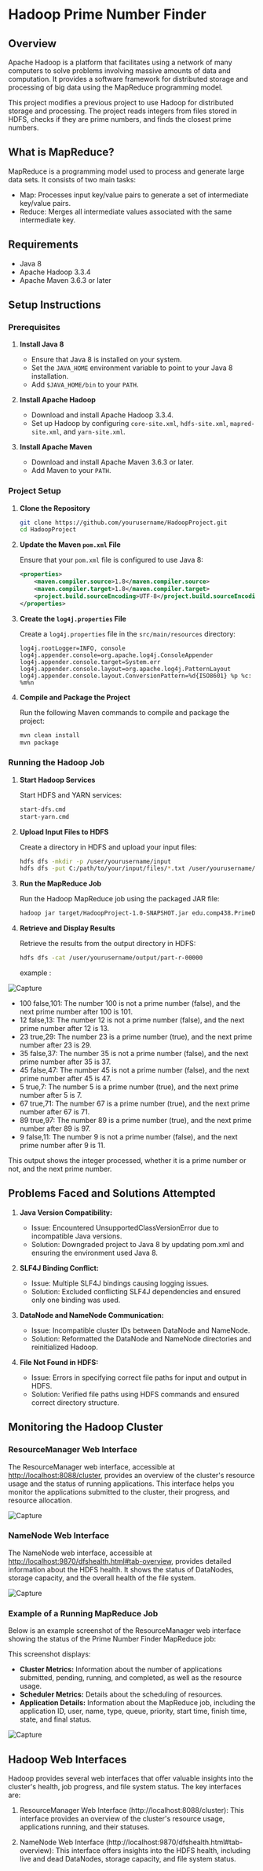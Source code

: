 # Hadoop Prime Number Finder

## Overview

Apache Hadoop is a platform that facilitates using a network of many computers to solve problems involving massive amounts of data and computation. It provides a software framework for distributed storage and processing of big data using the MapReduce programming model.

This project modifies a previous project to use Hadoop for distributed storage and processing. The project reads integers from files stored in HDFS, checks if they are prime numbers, and finds the closest prime numbers.

## What is MapReduce?
MapReduce is a programming model used to process and generate large data sets. It consists of two main tasks:

 - Map: Processes input key/value pairs to generate a set of intermediate key/value pairs.
 - Reduce: Merges all intermediate values associated with the same intermediate key.

## Requirements

- Java 8
- Apache Hadoop 3.3.4
- Apache Maven 3.6.3 or later

## Setup Instructions

### Prerequisites

1. **Install Java 8**
    - Ensure that Java 8 is installed on your system.
    - Set the `JAVA_HOME` environment variable to point to your Java 8 installation.
    - Add `$JAVA_HOME/bin` to your `PATH`.

2. **Install Apache Hadoop**
    - Download and install Apache Hadoop 3.3.4.
    - Set up Hadoop by configuring `core-site.xml`, `hdfs-site.xml`, `mapred-site.xml`, and `yarn-site.xml`.

3. **Install Apache Maven**
    - Download and install Apache Maven 3.6.3 or later.
    - Add Maven to your `PATH`.

### Project Setup

1. **Clone the Repository**

    ```bash
    git clone https://github.com/yourusername/HadoopProject.git
    cd HadoopProject
    ```

2. **Update the Maven `pom.xml` File**

    Ensure that your `pom.xml` file is configured to use Java 8:

    ```xml
    <properties>
        <maven.compiler.source>1.8</maven.compiler.source>
        <maven.compiler.target>1.8</maven.compiler.target>
        <project.build.sourceEncoding>UTF-8</project.build.sourceEncoding>
    </properties>
    ```

3. **Create the `log4j.properties` File**

    Create a `log4j.properties` file in the `src/main/resources` directory:

    ```properties
    log4j.rootLogger=INFO, console
    log4j.appender.console=org.apache.log4j.ConsoleAppender
    log4j.appender.console.target=System.err
    log4j.appender.console.layout=org.apache.log4j.PatternLayout
    log4j.appender.console.layout.ConversionPattern=%d{ISO8601} %p %c: %m%n
    ```

4. **Compile and Package the Project**

    Run the following Maven commands to compile and package the project:

    ```bash
    mvn clean install
    mvn package
    ```

### Running the Hadoop Job

1. **Start Hadoop Services**

    Start HDFS and YARN services:

    ```bash
    start-dfs.cmd
    start-yarn.cmd
    ```

2. **Upload Input Files to HDFS**

    Create a directory in HDFS and upload your input files:

    ```bash
    hdfs dfs -mkdir -p /user/yourusername/input
    hdfs dfs -put C:/path/to/your/input/files/*.txt /user/yourusername/input/
    ```

3. **Run the MapReduce Job**

    Run the Hadoop MapReduce job using the packaged JAR file:

    ```bash
    hadoop jar target/HadoopProject-1.0-SNAPSHOT.jar edu.comp438.PrimeDriver /user/yourusername/input /user/yourusername/output
    ```

4. **Retrieve and Display Results**

    Retrieve the results from the output directory in HDFS:

    ```bash
    hdfs dfs -cat /user/yourusername/output/part-r-00000
    ```
    
    example :

![Capture](https://github.com/BaselAbuHamed/HadoopProject/assets/107325485/841cd006-9e10-409c-891b-cca54210a078)

    
- 100 false,101: The number 100 is not a prime number (false), and the next prime number after 100 is 101.
- 12 false,13: The number 12 is not a prime number (false), and the next prime number after 12 is 13.
- 23 true,29: The number 23 is a prime number (true), and the next prime number after 23 is 29.
- 35 false,37: The number 35 is not a prime number (false), and the next prime number after 35 is 37.
- 45 false,47: The number 45 is not a prime number (false), and the next prime number after 45 is 47.
- 5 true,7: The number 5 is a prime number (true), and the next prime number after 5 is 7.
- 67 true,71: The number 67 is a prime number (true), and the next prime number after 67 is 71.
- 89 true,97: The number 89 is a prime number (true), and the next prime number after 89 is 97.
- 9 false,11: The number 9 is not a prime number (false), and the next prime number after 9 is 11.

This output shows the integer processed, whether it is a prime number or not, and the next prime number.

## Problems Faced and Solutions Attempted
1. **Java Version Compatibility:**

    - Issue: Encountered UnsupportedClassVersionError due to incompatible Java versions.
    - Solution: Downgraded project to Java 8 by updating pom.xml and ensuring the environment used Java 8.
   
2. **SLF4J Binding Conflict:**

    - Issue: Multiple SLF4J bindings causing logging issues.
    - Solution: Excluded conflicting SLF4J dependencies and ensured only one binding was used.
   
3. **DataNode and NameNode Communication:**

    - Issue: Incompatible cluster IDs between DataNode and NameNode.
    - Solution: Reformatted the DataNode and NameNode directories and reinitialized Hadoop.
4. **File Not Found in HDFS:**

    - Issue: Errors in specifying correct file paths for input and output in HDFS.
    - Solution: Verified file paths using HDFS commands and ensured correct directory structure.


## Monitoring the Hadoop Cluster

### ResourceManager Web Interface

The ResourceManager web interface, accessible at [http://localhost:8088/cluster](http://localhost:8088/cluster), provides an overview of the cluster's resource usage and the status of running applications. This interface helps you monitor the applications submitted to the cluster, their progress, and resource allocation.

   ![Capture](https://github.com/BaselAbuHamed/HadoopProject/assets/107325485/ef6e638c-5f61-4524-b303-ca386314292e)


### NameNode Web Interface

The NameNode web interface, accessible at [http://localhost:9870/dfshealth.html#tab-overview](http://localhost:9870/dfshealth.html#tab-overview), provides detailed information about the HDFS health. It shows the status of DataNodes, storage capacity, and the overall health of the file system.

![Capture](https://github.com/BaselAbuHamed/HadoopProject/assets/107325485/ded764bc-f323-4296-8ea1-817af47d3916)


### Example of a Running MapReduce Job

Below is an example screenshot of the ResourceManager web interface showing the status of the Prime Number Finder MapReduce job:



This screenshot displays:

- **Cluster Metrics:** Information about the number of applications submitted, pending, running, and completed, as well as the resource usage.
- **Scheduler Metrics:** Details about the scheduling of resources.
- **Application Details:** Information about the MapReduce job, including the application ID, user, name, type, queue, priority, start time, finish time, state, and final status.

![Capture](https://github.com/BaselAbuHamed/HadoopProject/assets/107325485/a968ccba-e930-4c33-ac31-9b544a99fff3)

## Hadoop Web Interfaces
Hadoop provides several web interfaces that offer valuable insights into the cluster's health, job progress, and file system status. The key interfaces are:

1. ResourceManager Web Interface (http://localhost:8088/cluster): This interface provides an overview of the cluster's resource usage, applications running, and their statuses.
   

2. NameNode Web Interface (http://localhost:9870/dfshealth.html#tab-overview): This interface offers insights into the HDFS health, including live and dead DataNodes, storage capacity, and file system status.



